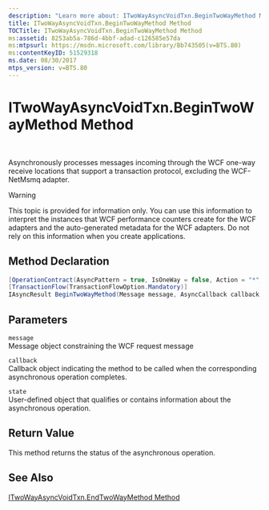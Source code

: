 ```yaml
---
description: "Learn more about: ITwoWayAsyncVoidTxn.BeginTwoWayMethod Method"
title: ITwoWayAsyncVoidTxn.BeginTwoWayMethod Method
TOCTitle: ITwoWayAsyncVoidTxn.BeginTwoWayMethod Method
ms:assetid: 8253ab5a-786d-4bbf-adad-c126585e57da
ms:mtpsurl: https://msdn.microsoft.com/library/Bb743505(v=BTS.80)
ms:contentKeyID: 51529318
ms.date: 08/30/2017
mtps_version: v=BTS.80
---
```


# ITwoWayAsyncVoidTxn.BeginTwoWayMethod Method

 

Asynchronously processes messages incoming through the WCF one-way receive locations that support a transaction protocol, excluding the WCF-NetMsmq adapter.


> [!WARNING]
> <P>This topic is provided for information only. You can use this information to interpret the instances that WCF performance counters create for the WCF adapters and the auto-generated metadata for the WCF adapters. Do not rely on this information when you create applications.</P>



## Method Declaration

```C#
[OperationContract(AsyncPattern = true, IsOneWay = false, Action = "*", ReplyAction = "*")]  
[TransactionFlow(TransactionFlowOption.Mandatory)]  
IAsyncResult BeginTwoWayMethod(Message message, AsyncCallback callback, object state);  
```

## Parameters

`message`  
Message object constraining the WCF request message

`callback`  
Callback object indicating the method to be called when the corresponding asynchronous operation completes.

`state`  
User-defined object that qualifies or contains information about the asynchronous operation.

## Return Value

This method returns the status of the asynchronous operation.

## See Also

[ITwoWayAsyncVoidTxn.EndTwoWayMethod Method](itwowayasyncvoidtxn-endtwowaymethod-method.md)

